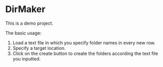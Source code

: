 # DirMaker

This is a demo project.

The basic usage:
1. Load a text file in which you specify folder names in every new row.
2. Specify a target location.
3. Click on the create button to create the folders according the text file you inputted.
